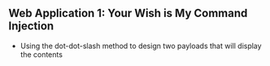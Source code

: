 ## Web Application 1: Your Wish is My Command Injection
* Using the dot-dot-slash method to design two payloads that will display the contents
